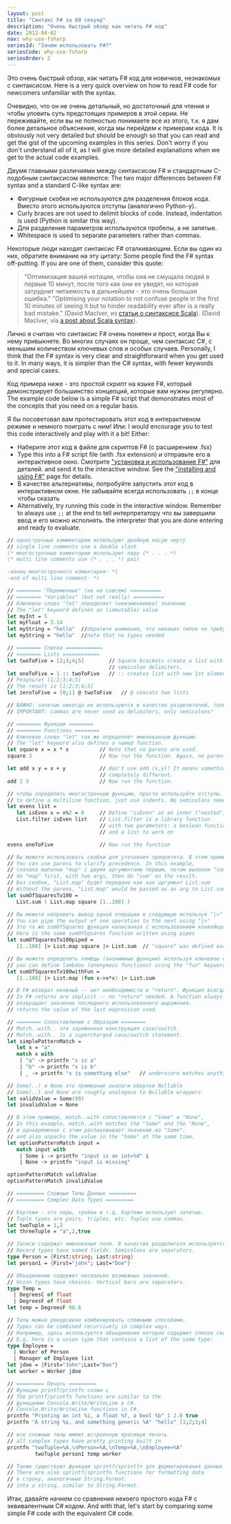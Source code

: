 ```yaml
---
layout: post
title: "Синтакс F# за 60 секунд"
description: "Очень быстрый обзор как читать F# код"
date: 2012-04-02
nav: why-use-fsharp
seriesId: "Зачем использовать F#?"
seriesCode: why-use-fsharp
seriesOrder: 2
---
```


Это очень быстрый обзор, как читать F# код для новичков, незнакомых с синтаксисом.
Here is a very quick overview on how to read F# code for newcomers unfamiliar with the syntax.

Очевидно, что он не очень детальный, но достаточный для чтения и чтобы уловить суть предстоящих примеров в этой серии. Не переживайте, если вы не полностью понимаете все из этого, т.к. я дам более детальное объяснение, когда мы перейдем к примерам кода.
It is obviously not very detailed but should be enough so that you can read and get the gist of the upcoming examples in this series. Don't worry if you don't understand all of it, as I will give more detailed explanations when we get to the actual code examples.

Двумя главными различиями между синтаксисом F# и стандартным С-подобным синтаксисом являются:
The two major differences between F# syntax and a standard C-like syntax are:

* Фигурные скобки не используются для разделения блоков кода. Вместо этого используются отступы (аналогично Python-у).
* Curly braces are not used to delimit blocks of code. Instead, indentation is used (Python is similar this way).
* Для разделения параметров используются пробелы, а не запятые.
* Whitespace is used to separate parameters rather than commas.

Некоторые люди находят синтаксис F# оталкивающим. Если вы один из них, обратите внимание на эту цитату:
Some people find the F# syntax off-putting. If you are one of them, consider this quote:

> "Оптимизация вашей нотации, чтобы она не смущала людей в первые 10 минут, после того как они ее увидят, но которая затруднит читаемость в дальнейшем - это очень большая ошибка."
> "Optimising your notation to not confuse people in the first 10 minutes of seeing it but to hinder readability ever after is a really bad mistake."
> (David MacIver, из [статьи о синтаксисе Scala](http://rickyclarkson.blogspot.co.uk/2008/01/in-defence-of-0l-in-scala.html)).
> (David MacIver, via [a post about Scala syntax](http://rickyclarkson.blogspot.co.uk/2008/01/in-defence-of-0l-in-scala.html)).

Лично я считаю что синтаксис F# очень понятен и прост, когда Вы к нему привыкнете. Во многих случаях он проще, чем синтаксис C#, с меньшим количеством ключевых слов и особых случаев.
Personally, I think that the F# syntax is very clear and straightforward when you get used to it. In many ways, it is simpler than the C# syntax, with fewer keywords and special cases.

Код примера ниже - это простой скрипт на языке F#, который демонстрирует большинство концепций, которые вам нужны регулярно.
The example code below is a simple F# script that demonstrates most of the concepts that you need on a regular basis.

Я бы посоветовал вам протестировать этот код в интерактивном режиме и немного поиграть с ним! Или:
I would encourage you to test this code interactively and play with it a bit! Either:

* Наберите этот код в файле для скриптов F# (с расширением .fsx)
* Type this into a F# script file (with .fsx extension)
и отправьте его в интерактивное окно. Смотрите ["установка и использование F#"](/installing-and-using/) для деталей.
and send it to the interactive window. See the ["installing and using F#"](/installing-and-using/) page for details.
* В качестве альтернативы, попробуйте запустить этот код в интерактивном окне. Не забывайте всегда использовать `;;` в конце чтобы сказать
* Alternatively, try running this code in the interactive window. Remember to always use `;;` at the end to tell
интерпретатору что вы завершили ввод и его можно исполнять.
the interpreter that you are done entering and ready to evaluate.


```fsharp
// однострочные комментарии используют двойную косую черту
// single line comments use a double slash
(* многострочные коментарии используют пару (* . . . *)
(* multi line comments use (* . . . *) pair

-конец многострочного коментария- *)
-end of multi line comment- *)

// ======== "Переменные" (но не совсем) ==========
// ======== "Variables" (but not really) ==========
// Ключевое слово "let" определяет (неизменяемое) значение
// The "let" keyword defines an (immutable) value
let myInt = 5
let myFloat = 3.14
let myString = "hello"	//обратите внимание, что никаких типов не требуется
let myString = "hello"	//note that no types needed

// ======== Списки ============
// ======== Lists ============
let twoToFive = [2;3;4;5]        // Square brackets create a list with   // Квадратные скобки создают список с
                                 // semicolon delimiters.                // точками с запятой в качестве разделителя.
let oneToFive = 1 :: twoToFive   // :: creates list with new 1st element // :: создает список с новым первым элементом
// Результат [1;2;3;4;5]
// The result is [1;2;3;4;5]
let zeroToFive = [0;1] @ twoToFive   // @ concats two lists              // @ соединяет два списка 

// ВАЖНО: запятые никогда не используются в качестве разделителей, только точки с запятой!
// IMPORTANT: commas are never used as delimiters, only semicolons!

// ======== Функции ========
// ======== Functions ========
// Ключевое слово "let" так же определяет именованную функцию.
// The "let" keyword also defines a named function.
let square x = x * x          // Note that no parens are used.           // Обратите внимание, что круглые скобки не используются.
square 3                      // Now run the function. Again, no parens. // Сейчас запустим функцию. И снова нет скобок.

let add x y = x + y           // don't use add (x,y)! It means something // не используйте add (x,y)! Это означает
                              // completely different.                   // совершенно другое.
add 2 3                       // Now run the function.                   // И запустим функцию.

// чтобы определить многострочную функцию, просто используйте отступы. Точки с запятой не нужны.
// to define a multiline function, just use indents. No semicolons needed.
let evens list =
   let isEven x = x%2 = 0     // Define "isEven" as an inner ("nested") function // Определяем "isEven" в качестве внутренней ("вложенной") функции
   List.filter isEven list    // List.filter is a library function               // List.filter - это библиотечная функция
                              // with two parameters: a boolean function         // с двумя параметрами: булева функция
                              // and a list to work on                           // и список над которым надо совершить работу

evens oneToFive               // Now run the function                            // И запускаем функцию

// Вы можете использовать скобки для уточнения приоритета. В этом примере,
// You can use parens to clarify precedence. In this example,
// сначала выполни "map" с двумя аргументами первым, потом выполни "sum" над результатом.
// do "map" first, with two args, then do "sum" on the result.
// Без скобок, "List.map" будет передано как как аргумент List.sum
// Without the parens, "List.map" would be passed as an arg to List.sum
let sumOfSquaresTo100 =
   List.sum ( List.map square [1..100] )

// Вы можете направить вывод одной операции в следующую используя "|>"
// You can pipe the output of one operation to the next using "|>"
// Это та же sumOfSquares функция написанная с использованием конвейера
// Here is the same sumOfSquares function written using pipes
let sumOfSquaresTo100piped =
   [1..100] |> List.map square |> List.sum  // "square" was defined earlier      // функция "square" определена ранее

// Вы можете определить лямбды (анонимные функции) используя ключевое слово "fun"
// you can define lambdas (anonymous functions) using the "fun" keyword
let sumOfSquaresTo100withFun =
   [1..100] |> List.map (fun x->x*x) |> List.sum

// В F# возврат неявный -- нет необходимости в "return". Функция всегда
// In F# returns are implicit -- no "return" needed. A function always
// возвращает значение последнего использованного выражения.
// returns the value of the last expression used.

// ======== Сопоставление с Образцом ========
// Match..with.. это заряженная конструкция case/switch.
// Match..with.. is a supercharged case/switch statement.
let simplePatternMatch =
   let x = "a"
   match x with
    | "a" -> printfn "x is a"
    | "b" -> printfn "x is b"
    | _ -> printfn "x is something else"   // underscore matches anything        // подчеркивание сопоставляется с чем угодно

// Some(..) и None это примерные аналоги обертки Nullable
// Some(..) and None are roughly analogous to Nullable wrappers
let validValue = Some(99)
let invalidValue = None

// В этом примере, match..with сопоставляется с "Some" и "None",
// In this example, match..with matches the "Some" and the "None",
// и одновременно с этим распаковывает значение из "Some".
// and also unpacks the value in the "Some" at the same time.
let optionPatternMatch input =
   match input with
    | Some i -> printfn "input is an int=%d" i
    | None -> printfn "input is missing"

optionPatternMatch validValue
optionPatternMatch invalidValue

// ========= Сложные Типы Данных =========
// ========= Complex Data Types =========

// Кортежи - это пары, тройки и т.д. Кортежи используют запятые.
// Tuple types are pairs, triples, etc. Tuples use commas.
let twoTuple = 1,2
let threeTuple = "a",2,true

// Записи содержат именованые поля. В качестве разделителя используется точка с запятой.
// Record types have named fields. Semicolons are separators.
type Person = {First:string; Last:string}
let person1 = {First="john"; Last="Doe"}

// Объединение содержит несколько возможных значений.
// Union types have choices. Vertical bars are separators.
type Temp =
  | DegreesC of float
  | DegreesF of float
let temp = DegreesF 98.6

// Типы можно рекурсивно комбинировать сложными способами.
// Types can be combined recursively in complex ways.
// Например, здесь используется объединение которое содержит список своего же типа:
// E.g. here is a union type that contains a list of the same type:
type Employee =
  | Worker of Person
  | Manager of Employee list
let jdoe = {First="John";Last="Doe"}
let worker = Worker jdoe

// ========= Печать =========
// Функции printf/printfn схожи с
// The printf/printfn functions are similar to the
// функциями Console.Write/WriteLine в C#.
// Console.Write/WriteLine functions in C#.
printfn "Printing an int %i, a float %f, a bool %b" 1 2.0 true
printfn "A string %s, and something generic %A" "hello" [1;2;3;4]

// все сложные типы имеют встроенную красивую печать
// all complex types have pretty printing built in
printfn "twoTuple=%A,\nPerson=%A,\nTemp=%A,\nEmployee=%A"
         twoTuple person1 temp worker

// Также существуют функции sprintf/sprintfn для форматирования данных
// There are also sprintf/sprintfn functions for formatting data
// в строку, аналогичные String.Format.
// into a string, similar to String.Format.


```

Итак, давайте начнем со сравнения некоего простого кода F# с эквивалентным  C# кодом.
And with that, let's start by comparing some simple F# code with the equivalent C# code.
